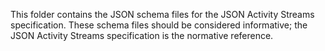 This folder contains the JSON schema files for the JSON Activity Streams specification.  These schema files should be
considered informative; the JSON Activity Streams specification is the normative reference.
